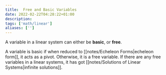 ```yaml
---
title:  Free and Basic Variables
date: 2022-02-22T04:28:22+01:00
description: 
tags: ['math/linear']
aliases: ['']
---
```

A variable in a linear system can either be **basic**, or **free**.

A variable is basic if when reduced to [[notes/Echeleon Forms|echeleon form]], it acts as a pivot. Otherwise, it is a free variable. If there are any free variables in a linear systems, it has got [[notes/Solutions of Linear Systems|infinite solutions]].
